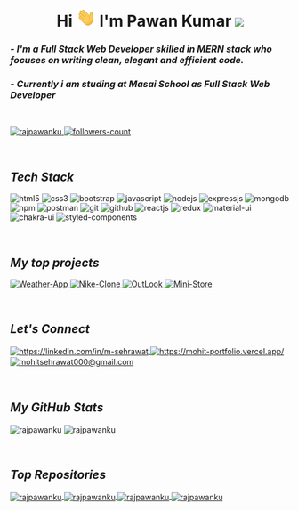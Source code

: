 <!----------------------------------- Heading Section ------------------------------------>
<h1 align="center">
    Hi
    <img src="https://raw.githubusercontent.com/ABSphreak/ABSphreak/master/gifs/Hi.gif" width="35">
    I'm Pawan Kumar
    <img src="https://camo.githubusercontent.com/d3359cb00ab0b5ed8f2e1fe3fceb4fbaf3b614340f8c0db99c17b9f50b351770/68747470733a2f2f656d6f6a69732e736c61636b6d6f6a69732e636f6d2f656d6f6a69732f696d616765732f313533313834393433302f343234362f626c6f622d73756e676c61737365732e6769663f31353331383439343330" width="35">
</h1>



<!----------------------------------- About Section ------------------------------------>

<h3>
    <i>- I'm a Full Stack Web Developer skilled in MERN stack who focuses on writing clean, elegant and efficient code.</i>
</h3>

<h3>
    <i>- Currently i am studing at Masai School as Full Stack Web Developer</i>
</h3>
<br>



<!----------------------------------- Profile View Section ------------------------------------>

<p align="left">
    <a href="https://github.com/rajpawanku">
        <img src="https://komarev.com/ghpvc/?username=rajpawanku&label=Profile%20views&color=0e75b6&style=flat" alt="rajpawanku" />
    </a>
    <a href="https://github.com/rajpawanku?tab=followers">
        <img src="https://img.shields.io/github/followers/rajpawanku?label=Followers&style=social" alt="followers-count">
    </a>
</p>
<br>



<!----------------------------------- Tech Stack Section ------------------------------------>

<h2><i>Tech Stack</i></h2>

<p>
    <img src="https://img.shields.io/badge/HTML5-E34F26?style=for-the-badge&logo=html5&logoColor=white" alt="html5" />
    <img src="https://img.shields.io/badge/CSS3-1572B6?style=for-the-badge&logo=css3&logoColor=white" alt="css3" />
    <img src="https://img.shields.io/badge/Bootstrap-563D7C?style=for-the-badge&logo=bootstrap&logoColor=white" alt="bootstrap" />
    <img src="https://img.shields.io/badge/JavaScript-323330?style=for-the-badge&logo=javascript&logoColor=F7DF1E" alt="javascript" />
    <img src="https://img.shields.io/badge/Node.js-339933?style=for-the-badge&logo=nodedotjs&logoColor=white" alt="nodejs" />
    <img src="https://img.shields.io/badge/Express.js-000000?style=for-the-badge&logo=express&logoColor=white" alt="expressjs" />
    <img src="https://img.shields.io/badge/MongoDB-4EA94B?style=for-the-badge&logo=mongodb&logoColor=white" alt="mongodb" />
    <img src="https://img.shields.io/badge/npm-CB3837?style=for-the-badge&logo=npm&logoColor=white" alt="npm" />
    <img src="https://img.shields.io/badge/Postman-FF6C37?style=for-the-badge&logo=Postman&logoColor=white" alt="postman" />
    <img src="https://img.shields.io/badge/Git-f44d27?style=for-the-badge&logo=git&logoColor=white" alt="git" />
    <img src="https://img.shields.io/badge/GitHub-100000?style=for-the-badge&logo=github&logoColor=white" alt="github" />
    <img src="https://img.shields.io/badge/React-20232A?style=for-the-badge&logo=react&logoColor=61DAFB" alt="reactjs" />
    <img src="https://img.shields.io/badge/Redux-593D88?style=for-the-badge&logo=redux&logoColor=white" alt="redux" />
    <img src="https://img.shields.io/badge/Material%20UI-007FFF?style=for-the-badge&logo=mui&logoColor=white" alt="material-ui" />
    <img src="https://img.shields.io/badge/Chakra%20UI-3bc7bd?style=for-the-badge&logo=chakraui&logoColor=white" alt="chakra-ui" />
    <img src="https://img.shields.io/badge/styled--components-DB7093?style=for-the-badge&logo=styled-components&logoColor=white" alt="styled-components" />
</p>
<br>



<!----------------------------------- Project Section ------------------------------------>

<h2><i>My top projects</i></h2>


<p align="left">
     <a href="https://github.com/priyankadora20/blessed-toes-567" target="blank">
        <img src="https://img.shields.io/static/v1?style=for-the-badge&message=MealDeal Clone &color=FD3A5C&logo=hotjar&logoColor=FFFFFF&label=" alt="Weather-App" />
    </a>
    <a href="https://github.com/rajpawanku/Mytheresa" target="blank">
        <img src="https://img.shields.io/static/v1?style=for-the-badge&message=Mytheresa Clone&color=000000&logo=Nike&logoColor=FFFFFF&label=" alt="Nike-Clone" />
    </a>
    <a href="https://github.com/rajpawanku/OutLook" target="blank">
        <img src="https://img.shields.io/static/v1?style=for-the-badge&message=OutLook &color=1BB91F&logo=tmux&logoColor=61DAFB&label=" alt="OutLook" />
    </a>
    <a href="https://github.com/rajpawanku/Unit2ProjectBewakoof" target="blank">
        <img src="https://img.shields.io/static/v1?style=for-the-badge&message=Bewakoof &color=1BB91F&logo=tmux&logoColor=FFFFFF&label=" alt="Mini-Store" />
    </a>
   
</p>
<br>



<!----------------------------------- Social Media Links Section ------------------------------------>

<h2><i>Let's Connect</i></h2>


<p align="left">
    <a href="https://linkedin.com/in/pawangrk00">
        <img align="center" src="https://img.shields.io/badge/LinkedIn-0077B5?style=for-the-badge&logo=linkedin&logoColor=white" alt="https://linkedin.com/in/m-sehrawat" />
    </a>
    <a href="#">
        <img align="center" src="https://img.shields.io/badge/Portfolio-18A303?style=for-the-badge&logo=ionic&logoColor=white" alt="https://mohit-portfolio.vercel.app/" />
    </a>
    <a title="pawangrk00@gmail.com" href="mailto:pawangrk00@gmail.com">
        <img align="center" src="https://img.shields.io/badge/Gmail-D14836?style=for-the-badge&logo=gmail&logoColor=white" alt="mohitsehrawat000@gmail.com" />
    </a>
</p>
<br>



<!----------------------------------- GitHub Stats Section ------------------------------------>

<h2><i>My GitHub Stats</i></h2>

<p>
    <img align="center" src="https://github-readme-stats.vercel.app/api?username=rajpawanku&show_icons=true&include_all_commits=true&count_private=true&hide=issues,contribs&border_radius=0&locale=en&theme=dark" alt="rajpawanku" height="139" />
    <img align="center" src="https://github-readme-stats.vercel.app/api/top-langs/?username=rajpawanku&layout=compact&exclude_repo=Lybrate-Website-Clone-Version-2.0,Lybrate-Website-Clone,Adidas-Clone&hide=Shell&border_radius=0&theme=dark" alt="rajpawanku" height="139" />
</p>
<br>



<!----------------------------------- Top Repository Section ------------------------------------>

<h2><i>Top Repositories</i></h2>


<p>
    <a href="https://github.com/priyankadora20/blessed-toes-567">
        <img align="center" src="https://github-readme-stats.vercel.app/api/pin/?username=priyankadora20&repo=blessed-toes-567&locale=en&border_radius=0&theme=dark" alt="rajpawanku" />
    </a>
    <a href="https://github.com/rajpawanku/Mytheresa">
        <img align="center" src="https://github-readme-stats.vercel.app/api/pin/?username=rajpawanku&repo=Mytheresa&locale=en&border_radius=0&theme=dark" alt="rajpawanku" />
    </a>
    <a href="https://github.com/rajpawanku/Unit2ProjectBewakoof">
        <img align="center" src="https://github-readme-stats.vercel.app/api/pin/?username=rajpawanku&repo=Unit2ProjectBewakoof&locale=en&border_radius=0&theme=dark" alt="rajpawanku" />
    </a>
    <a href="https://github.com/rajpawanku/OutLook">
        <img align="center" src="https://github-readme-stats.vercel.app/api/pin/?username=rajpawanku&repo=OutLook&locale=en&border_radius=0&theme=dark" alt="rajpawanku" />
    </a> 
</p>
